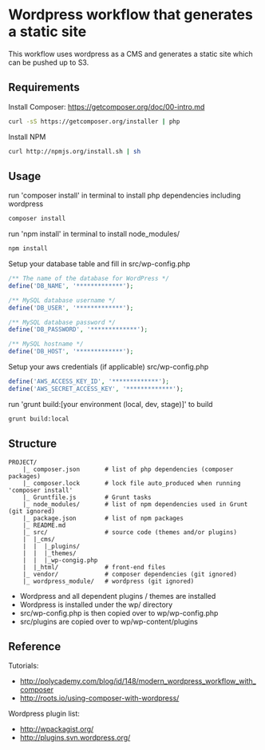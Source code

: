 Wordpress workflow that generates a static site
========================================

This workflow uses wordpress as a CMS and generates a static site which can be pushed up to S3.




Requirements
---------------------
Install Composer: https://getcomposer.org/doc/00-intro.md

```bash
curl -sS https://getcomposer.org/installer | php
```

Install NPM

```bash
curl http://npmjs.org/install.sh | sh
```




Usage
---------------------

run 'composer install' in terminal to install php dependencies including wordpress

```bash
composer install
```

run 'npm install' in terminal to install node_modules/

```bash
npm install
```

Setup your database table and fill in src/wp-config.php

```php
/** The name of the database for WordPress */
define('DB_NAME', '*************');

/** MySQL database username */
define('DB_USER', '*************');

/** MySQL database password */
define('DB_PASSWORD', '*************');

/** MySQL hostname */
define('DB_HOST', '*************');
```

Setup your aws credentials (if applicable) src/wp-config.php

```php
define('AWS_ACCESS_KEY_ID', '*************');
define('AWS_SECRET_ACCESS_KEY', '*************');
```

run 'grunt build:[your environment (local, dev, stage)]' to build

```bash
grunt build:local
```






Structure
---------------------

```
PROJECT/
	|_ composer.json       # list of php dependencies (composer packages)
	|_ composer.lock       # lock file auto_produced when running 'composer install'
	|_ Gruntfile.js        # Grunt tasks
	|_ node_modules/       # list of npm dependencies used in Grunt (git ignored)
	|_ package.json        # list of npm packages
	|_ README.md
	|_ src/                # source code (themes and/or plugins)
	|  |_cms/
	|  |  |_plugins/
	|  |  |_themes/
	|  |  |_wp-congig.php
	|  |_html/             # front-end files
	|_ vendor/             # composer dependencies (git ignored)
	|_ wordpress_module/   # wordpress (git ignored)
```

- Wordpress and all dependent plugins / themes are installed
- Wordpress is installed under the wp/ directory
- src/wp-config.php is then copied over to wp/wp-config.php
- src/plugins are copied over to wp/wp-content/plugins






Reference
---------------------
Tutorials: 
 - http://polycademy.com/blog/id/148/modern_wordpress_workflow_with_composer
 - http://roots.io/using-composer-with-wordpress/

Wordpress plugin list:
 - http://wpackagist.org/
 - http://plugins.svn.wordpress.org/
